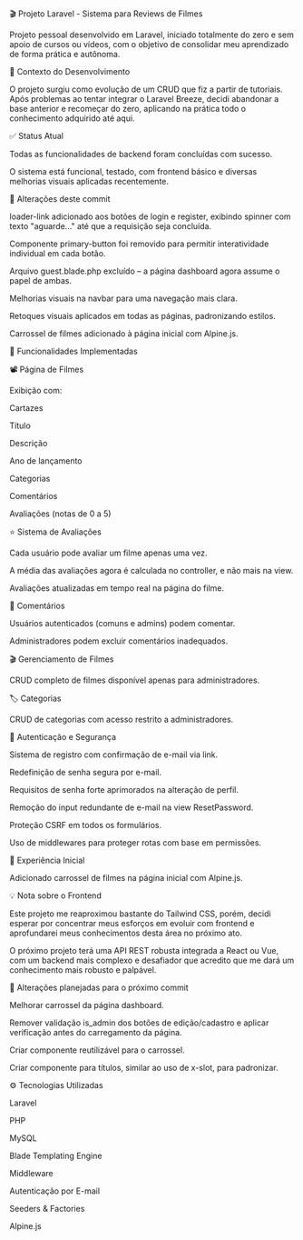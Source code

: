 🎬 Projeto Laravel - Sistema para Reviews de Filmes

Projeto pessoal desenvolvido em Laravel, iniciado totalmente do zero e sem apoio de cursos ou vídeos, com o objetivo de consolidar meu aprendizado de forma prática e autônoma.

🚀 Contexto do Desenvolvimento

O projeto surgiu como evolução de um CRUD que fiz a partir de tutoriais. Após problemas ao tentar integrar o Laravel Breeze, decidi abandonar a base anterior e recomeçar do zero, aplicando na prática todo o conhecimento adquirido até aqui.

✅ Status Atual

Todas as funcionalidades de backend foram concluídas com sucesso.

O sistema está funcional, testado, com frontend básico e diversas melhorias visuais aplicadas recentemente.

🔄 Alterações deste commit

loader-link adicionado aos botões de login e register, exibindo spinner com texto "aguarde..." até que a requisição seja concluída.

Componente primary-button foi removido para permitir interatividade individual em cada botão.

Arquivo guest.blade.php excluído – a página dashboard agora assume o papel de ambas.

Melhorias visuais na navbar para uma navegação mais clara.

Retoques visuais aplicados em todas as páginas, padronizando estilos.

Carrossel de filmes adicionado à página inicial com Alpine.js.

🔧 Funcionalidades Implementadas

📽️ Página de Filmes

Exibição com:

Cartazes

Título

Descrição

Ano de lançamento

Categorias

Comentários

Avaliações (notas de 0 a 5)

⭐ Sistema de Avaliações

Cada usuário pode avaliar um filme apenas uma vez.

A média das avaliações agora é calculada no controller, e não mais na view.

Avaliações atualizadas em tempo real na página do filme.

💬 Comentários

Usuários autenticados (comuns e admins) podem comentar.

Administradores podem excluir comentários inadequados.

🎬 Gerenciamento de Filmes

CRUD completo de filmes disponível apenas para administradores.

🏷️ Categorias

CRUD de categorias com acesso restrito a administradores.

🔐 Autenticação e Segurança

Sistema de registro com confirmação de e-mail via link.

Redefinição de senha segura por e-mail.

Requisitos de senha forte aprimorados na alteração de perfil.

Remoção do input redundante de e-mail na view ResetPassword.

Proteção CSRF em todos os formulários.

Uso de middlewares para proteger rotas com base em permissões.

🎠 Experiência Inicial

Adicionado carrossel de filmes na página inicial com Alpine.js.

💡 Nota sobre o Frontend

Este projeto me reaproximou bastante do Tailwind CSS, porém, decidi esperar por concentrar meus esforços em evoluir com frontend e aprofundarei meus conhecimentos desta área no próximo ato.

O próximo projeto terá uma API REST robusta integrada a React ou Vue, com um backend mais complexo e desafiador que acredito que me dará um conhecimento mais robusto e palpável.


📌 Alterações planejadas para o próximo commit

Melhorar carrossel da página dashboard.

Remover validação is_admin dos botões de edição/cadastro e aplicar verificação antes do carregamento da página.

Criar componente reutilizável para o carrossel.

Criar componente para títulos, similar ao uso de x-slot, para padronizar.

⚙️ Tecnologias Utilizadas

Laravel

PHP

MySQL

Blade Templating Engine

Middleware

Autenticação por E-mail

Seeders & Factories

Alpine.js